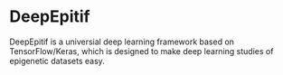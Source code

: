 # DeepEpitif

DeepEpitif is a universial deep learning framework based on TensorFlow/Keras, 
which is designed to make deep learning studies of epigenetic datasets easy. 
